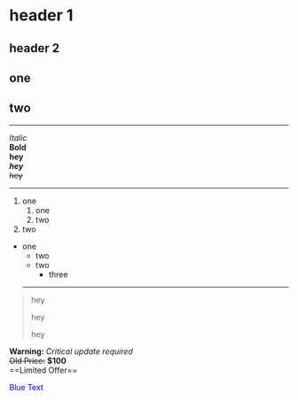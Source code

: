 # header 1
## header 2
one
-
two
-
---
*Italic*  
**Bold**  
 __hey__  
***hey***  
~~hey~~

---
1. one  
   1. one  
   2. two
3. two
* one
  + two
  + two
    - three
  ---
> hey
>
> hey
>
> hey
>  
**Warning:** *Critical update required*  
~~Old Price:~~ **$100**  
==Limited Offer==  

<span style="color:blue">Blue Text</span>

